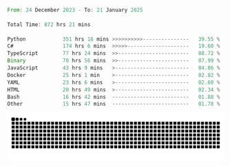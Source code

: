 <!--START_SECTION:waka-->

```rust
From: 24 December 2023 - To: 21 January 2025

Total Time: 872 hrs 21 mins

Python            351 hrs 16 mins >>>>>>>>>>---------------   39.55 %
C#                174 hrs 6 mins  >>>>>--------------------   19.60 %
TypeScript        77 hrs 24 mins  >>-----------------------   08.72 %
Binary            70 hrs 56 mins  >>-----------------------   07.99 %
JavaScript        43 hrs 9 mins   >------------------------   04.86 %
Docker            25 hrs 1 min    >------------------------   02.82 %
YAML              23 hrs 6 mins   >------------------------   02.60 %
HTML              20 hrs 49 mins  >------------------------   02.34 %
Bash              16 hrs 42 mins  -------------------------   01.88 %
Other             15 hrs 47 mins  -------------------------   01.78 %
```

<!--END_SECTION:waka-->


<picture>
  <source media="(prefers-color-scheme: dark)" srcset="https://raw.githubusercontent.com/jeerawut97/jeerawut97/output/github-contribution-grid-snake.svg">
  <img alt="github contribution grid snake animation" src="https://raw.githubusercontent.com/jeerawut97/jeerawut97/output/github-contribution-grid-snake.svg">
</picture>
